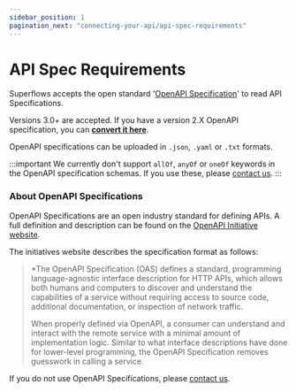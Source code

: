 ```yaml
---
sidebar_position: 1
pagination_next: "connecting-your-api/api-spec-requirements"
---
```


# API Spec Requirements

Superflows accepts the open standard '[OpenAPI Specification](https://spec.openapis.org/oas/v3.1.0)' to read API Specifications.

Versions 3.0+ are accepted. If you have a version 2.X OpenAPI specification, you can [**convert it here**](https://stackoverflow.com/questions/59749513/how-to-convert-openapi-2-0-to-openapi-3-0).

OpenAPI specifications can be uploaded in `.json`, `.yaml` or `.txt` formats.

:::important
We currently don't support `allOf`, `anyOf` or `oneOf` keywords in the OpenAPI specification schemas. If you use these, please [contact us](mailto:henry@superflows.ai?cc=matthew@superflows.ai,james@superflows.ai&subject=Want+to+use+allOf%2FanyOf%2FallOf+in+OpenAPI&body=Hi%20Henry%2C%0A%0AI%27m%20from%20%3CCOMPANY%20NAME%3E%20and%20I%27d%20like%20to%20use%20Superflows%2C%20but%20our%20OpenAPI%20specification%20contains%20allOf%2FanyOf%2FoneOf%20%28DELETE%20AS%20APPROPRIATE%29.%0A%0AAll%20the%20best%2C%0A%3CYOUR%20NAME%3E). 
:::

### About OpenAPI Specifications

OpenAPI Specifications are an open industry standard for defining APIs. A full definition and description can be found on the [OpenAPI Initiative website](https://spec.openapis.org/oas/v3.1.0).

The initiatives website describes the specification format as follows:

> \*The OpenAPI Specification (OAS) defines a standard, programming language-agnostic interface description for HTTP APIs, which allows both humans and computers to discover and understand the capabilities of a service without requiring access to source code, additional documentation, or inspection of network traffic.
>
> When properly defined via OpenAPI, a consumer can understand and interact with the remote service with a minimal amount of implementation logic. Similar to what interface descriptions have done for lower-level programming, the OpenAPI Specification removes guesswork in calling a service.

If you do not use OpenAPI Specifications, please [contact us](https://join.slack.com/t/superflowsusers/shared_invite/zt-1zf93teqq-0I9H_niiGruVDPFVSzGj9w).
